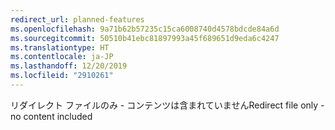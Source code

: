 ```yaml
---
redirect_url: planned-features
ms.openlocfilehash: 9a71b62b57235c15ca6008740d4578bdcde84a6d
ms.sourcegitcommit: 50510b41ebc81897993a45f689651d9eda6c4247
ms.translationtype: HT
ms.contentlocale: ja-JP
ms.lasthandoff: 12/20/2019
ms.locfileid: "2910261"
---
```

<span data-ttu-id="824cb-101">リダイレクト ファイルのみ - コンテンツは含まれていません</span><span class="sxs-lookup"><span data-stu-id="824cb-101">Redirect file only - no content included</span></span>